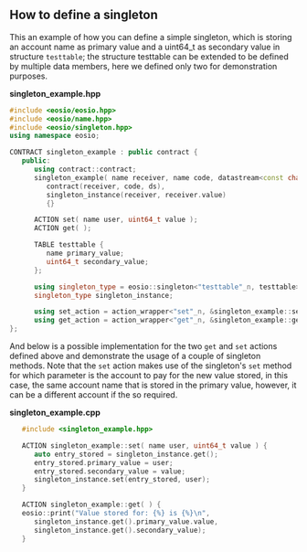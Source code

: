 ## How to define a singleton

This an example of how you can define a simple singleton, which is storing an account name as primary value and a uint64_t as secondary value in structure `testtable`; the structure testtable can be extended to be defined by multiple data members, here we defined only two for demonstration purposes.

__singleton_example.hpp__
```cpp
#include <eosio/eosio.hpp>
#include <eosio/name.hpp>
#include <eosio/singleton.hpp>
using namespace eosio;

CONTRACT singleton_example : public contract {
   public:
      using contract::contract;
      singleton_example( name receiver, name code, datastream<const char*> ds ) :
         contract(receiver, code, ds),
         singleton_instance(receiver, receiver.value)
         {}

      ACTION set( name user, uint64_t value );
      ACTION get( );

      TABLE testtable {
         name primary_value;
         uint64_t secondary_value;
      };

      using singleton_type = eosio::singleton<"testtable"_n, testtable>;
      singleton_type singleton_instance;

      using set_action = action_wrapper<"set"_n, &singleton_example::set>;
      using get_action = action_wrapper<"get"_n, &singleton_example::get>;
};
```

And below is a possible implementation for the two `get` and `set` actions defined above and demonstrate the usage of a couple of singleton methods. Note that the `set` action makes use of the singleton's `set` method for which parameter is the account to pay for the new value stored, in this case, the same account name that is stored in the primary value, however, it can be a different account if the so required.

__singleton_example.cpp__
```cpp
   #include <singleton_example.hpp>

   ACTION singleton_example::set( name user, uint64_t value ) {
      auto entry_stored = singleton_instance.get();
      entry_stored.primary_value = user;
      entry_stored.secondary_value = value;
      singleton_instance.set(entry_stored, user);
   }

   ACTION singleton_example::get( ) {
   eosio::print("Value stored for: {%} is {%}\n", 
      singleton_instance.get().primary_value.value,
      singleton_instance.get().secondary_value);
   }
```